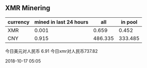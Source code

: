 ## XMR Minering

|currency|mined in last 24 hours|all|in pool|
|---|---|---|---|
|XMR|0.001|0.659|0.452|
|CNY|0.915|486.335|333.485|

今日美元对人民币 6.91	今日xmr对人民币737.82


2018-10-17 05:05